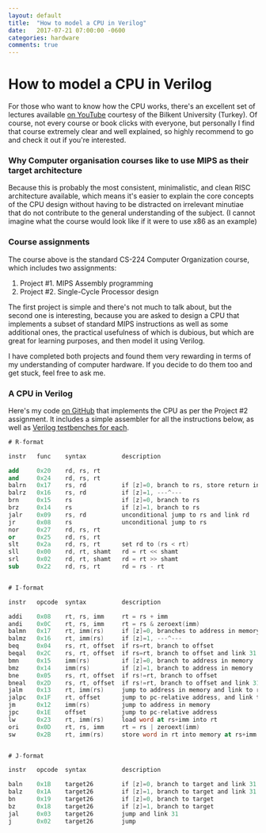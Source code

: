```yaml
---
layout: default
title:  "How to model a CPU in Verilog"
date:   2017-07-21 07:00:00 -0600
categories: hardware
comments: true
---
```


# How to model a CPU in Verilog


For those who want to know how the CPU works, there's an excellent set of lectures available [on YouTube](https://www.youtube.com/playlist?list=PLhwVAYxlh5dvB1MkZrcRZy6x_a2yORNAu) courtesy of the Bilkent University (Turkey). Of course, not every course or book clicks with everyone, but personally I find that course extremely clear and well explained, so highly recommend to go and check it out if you're interested.

### Why Computer organisation courses like to use MIPS as their target architecture

Because this is probably the most consistent, minimalistic, and clean RISC architecture available, which means it's easier to explain the core concepts of the CPU design without having to be distracted on irrelevant minutiae that do not contribute to the general understanding of the subject. (I cannot imagine what the course would look like if it were to use x86 as an example)

### Course assignments

The course above is the standard CS-224 Computer Organization course, which includes two assignments:

1. Project #1. MIPS Assembly programming
2. Project #2. Single-Cycle Processor design

The first project is simple and there's not much to talk about, but the second one is interesting, because you are asked to design a CPU that implements a subset of standard MIPS instructions as well as some additional ones, the practical usefulness of which is dubious, but which are great for learning purposes, and then model it using Verilog.

I have completed both projects and found them very rewarding in terms of my understanding of computer hardware. If you decide to do them too and get stuck, feel free to ask me.

### A CPU in Verilog

Here's my code [on GitHub](https://github.com/obiwanus/mips-single-cycle) that implements the CPU as per the Project #2 assignment. It includes a simple assembler for all the instructions below, as well as [Verilog testbenches for each](https://github.com/obiwanus/mips-single-cycle/tree/master/processor/tests/instructions).

```nasm
# R-format

instr   func    syntax          description

add     0x20    rd, rs, rt
and     0x24    rd, rs, rt
balrn   0x17    rs, rd          if [z]=0, branch to rs, store return in rd (31 by default)
balrz   0x16    rs, rd          if [z]=1, ---^---
brn     0x15    rs              if [z]=0, branch to rs
brz     0x14    rs              if [z]=1, branch to rs
jalr    0x09    rs, rd          unconditional jump to rs and link rd
jr      0x08    rs              unconditional jump to rs
nor     0x27    rd, rs, rt
or      0x25    rd, rs, rt
slt     0x2a    rd, rs, rt      set rd to (rs < rt)
sll     0x00    rd, rt, shamt   rd = rt << shamt
srl     0x02    rd, rt, shamt   rd = rt >> shamt
sub     0x22    rd, rs, rt      rd = rs - rt


# I-format

instr   opcode  syntax          description

addi    0x08    rt, rs, imm     rt = rs + imm
andi    0x0C    rt, rs, imm     rt = rs & zeroext(imm)
balmn   0x17    rt, imm(rs)     if [z]=0, branches to address in memory and links to rt(31)
balmz   0x16    rt, imm(rs)     if [z]=1, ---^---
beq     0x04    rs, rt, offset  if rs=rt, branch to offset
beqal   0x2C    rs, rt, offset  if rs=rt, branch to offset and link 31
bmn     0x15    imm(rs)         if [z]=0, branch to address in memory
bmz     0x14    imm(rs)         if [z]=1, branch to address in memory
bne     0x05    rs, rt, offset  if rs!=rt, branch to offset
bneal   0x2D    rs, rt, offset  if rs!=rt, branch to offset and link 31
jalm    0x13    rt, imm(rs)     jump to address in memory and link to rt(31)
jalpc   0x1F    rt, offset      jump to pc-relative address, and link to rt(31)
jm      0x12    imm(rs)         jump to address in memory
jpc     0x1E    offset          jump to pc-relative address
lw      0x23    rt, imm(rs)     load word at rs+imm into rt
ori     0x0D    rt, rs, imm     rt = rs | zeroext(imm)
sw      0x2B    rt, imm(rs)     store word in rt into memory at rs+imm


# J-format

instr   opcode  syntax          description

baln    0x1B    target26        if [z]=0, branch to target and link 31
balz    0x1A    target26        if [z]=1, branch to target and link 31
bn      0x19    target26        if [z]=0, branch to target
bz      0x18    target26        if [z]=1, branch to target
jal     0x03    target26        jump and link 31
j       0x02    target26        jump
```

